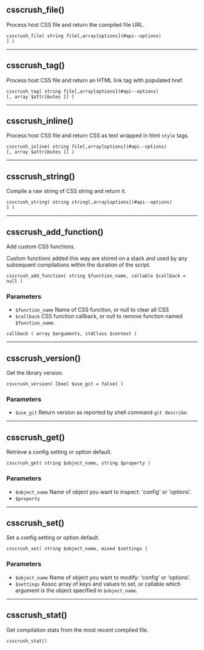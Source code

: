 <!--{

"title": "API functions"

}-->

## csscrush_file()

Process host CSS file and return the compiled file URL.

<code>csscrush_file( string $file [, array [$options](#api--options) ] )</code>


***************

## csscrush_tag()

Process host CSS file and return an HTML link tag with populated href.

<code>csscrush_tag( string $file [, array [$options](#api--options) [, array $attributes ]] )</code>


***************

## csscrush_inline()

Process host CSS file and return CSS as text wrapped in html `style` tags.

<code>csscrush_inline( string $file [, array [$options](#api--options) [, array $attributes ]] )</code>


***************

## csscrush_string()

Compile a raw string of CSS string and return it.

<code>csscrush_string( string $string [, array [$options](#api--options) ] )</code>


***************

## csscrush\_add_function()

Add custom CSS functions.

Custom functions added this way are stored on a stack and used by any
subsequent compilations within the duration of the script.

`csscrush_add_function( string $function_name, callable $callback = null )`

### Parameters

 * `$function_name`  Name of CSS function, or null to clear all CSS
 * `$callback`  CSS function callback, or null to remove function named `$function_name`.

`callback ( array $arguments, stdClass $context )`


***************

## csscrush_version()

Get the library version.

`csscrush_version( [bool $use_git = false] )`

### Parameters

 * `$use_git`  Return version as reported by shell command `git describe`.


***************

## csscrush_get()

Retrieve a config setting or option default.

`csscrush_get( string $object_name, string $property )`

### Parameters

 * `$object_name`  Name of object you want to inspect: 'config' or 'options'.
 * `$property`


***************

## csscrush_set()

Set a config setting or option default.

`csscrush_set( string $object_name, mixed $settings )`

### Parameters

 * `$object_name`  Name of object you want to modify: 'config' or 'options'.
 * `$settings`  Assoc array of keys and values to set, or callable which argument is the object specified in `$object_name`.


***************

## csscrush_stat()

Get compilation stats from the most recent compiled file.

`csscrush_stat()`
